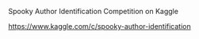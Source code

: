 Spooky Author Identification Competition on Kaggle

https://www.kaggle.com/c/spooky-author-identification
